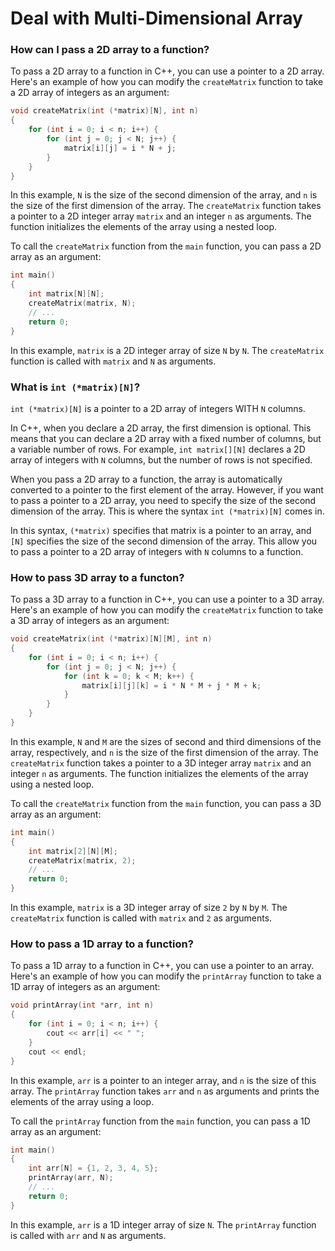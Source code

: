 # Deal with Multi-Dimensional Array

### How can I pass a 2D array to a function?

To pass a 2D array to a function in C++, you can use a pointer to a 2D array. Here's an example of how you can modify the `createMatrix` function to take a 2D array of integers as an argument:

```cpp
void createMatrix(int (*matrix)[N], int n)
{
    for (int i = 0; i < n; i++) {
        for (int j = 0; j < N; j++) {
            matrix[i][j] = i * N + j;
        }
    }
}
```

In this example, `N` is the size of the second dimension of the array, and `n` is the size of the first dimension of the array. The `createMatrix` function takes a pointer to a 2D integer array `matrix` and an integer `n` as arguments. The function initializes the elements of the array using a nested loop.

To call the `createMatrix` function from the `main` function, you can pass a 2D array as an argument:

```cpp
int main()
{
    int matrix[N][N];
    createMatrix(matrix, N);
    // ...
    return 0;
}
```

In this example, `matrix` is a 2D integer array of size `N` by `N`. The `createMatrix` function is called with `matrix` and `N` as arguments.

### What is `int (*matrix)[N]`?

`int (*matrix)[N]` is a pointer to a 2D array of integers WITH `N` columns.

In C++, when you declare a 2D array, the first dimension is optional. This means that you can declare a 2D array with a fixed number of columns, but a variable number of rows. For example, `int matrix[][N]` declares a 2D array of integers with `N` columns, but the number of rows is not specified.

When you pass a 2D array to a function, the array is automatically converted to a pointer to the first element of the array. However, if you want to pass a pointer to a 2D array, you need to specify the size of the second dimension of the array. This is where the syntax `int (*matrix)[N]` comes in.

In this syntax, `(*matrix)` specifies that matrix is a pointer to an array, and `[N]` specifies the size of the second dimension of the array. This allow you to pass a pointer to a 2D array of integers with `N` columns to a function.

### How to pass 3D array to a functon?

To pass a 3D array to a function in C++, you can use a pointer to a 3D array. Here's an example of how you can modify the `createMatrix` function to take a 3D array of integers as an argument:

```cpp
void createMatrix(int (*matrix)[N][M], int n)
{
    for (int i = 0; i < n; i++) {
        for (int j = 0; j < N; j++) {
            for (int k = 0; k < M; k++) {
                matrix[i][j][k] = i * N * M + j * M + k;
            }
        }
    }
}
```

In this example, `N` and `M` are the sizes of second and third dimensions of the array, respectively, and `n` is the size of the first dimension of the array. The `createMatrix` function takes a pointer to a 3D integer array `matrix` and an integer `n` as arguments. The function initializes the elements of the array using a nested loop.

To call the `createMatrix` function from the `main` function, you can pass a 3D array as an argument:

```cpp
int main()
{
    int matrix[2][N][M];
    createMatrix(matrix, 2);
    // ...
    return 0;
}
```

In this example, `matrix` is a 3D integer array of size `2` by `N` by `M`. The `createMatrix` function is called with `matrix` and `2` as arguments.

### How to pass a 1D array to a function?

To pass a 1D array to a function in C++, you can use a pointer to an array. Here's an example of how you can modify the `printArray` function to take a 1D array of integers as an argument:

```cpp
void printArray(int *arr, int n)
{
    for (int i = 0; i < n; i++) {
        cout << arr[i] << " ";
    }
    cout << endl;
}
```

In this example, `arr` is a pointer to an integer array, and `n` is the size of this array. The `printArray` function takes `arr` and `n` as arguments and prints the elements of the array using a loop.

To call the `printArray` function from the `main` function, you can pass a 1D array as an argument:

```cpp
int main()
{
    int arr[N] = {1, 2, 3, 4, 5};
    printArray(arr, N);
    // ...
    return 0;
}
```

In this example, `arr` is a 1D integer array of size `N`. The `printArray` function is called with `arr` and `N` as arguments.
